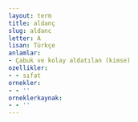 ```yaml
---
layout: term
title: aldanç
slug: aldanc
letter: A
lisan: Türkçe
anlamlar:
- Çabuk ve kolay aldatılan (kimse)
ozellikler:
- - sıfat
ornekler:
- - ''
orneklerkaynak:
- - ''
---
```

